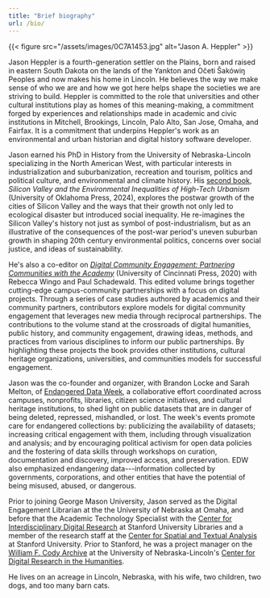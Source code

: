 ```yaml
---
title: "Brief biography"
url: /bio/
---
```


{{< figure src="/assets/images/0C7A1453.jpg" alt="Jason A. Heppler" >}}

Jason Heppler is a fourth-generation settler on the Plains, born and raised in eastern South Dakota on the lands of the Yankton and Očeti Šakówiŋ Peoples and now makes his home in Lincoln. He believes the way we make sense of who we are and how we got here helps shape the societies we are striving to build. Heppler is committed to the role that universities and other cultural institutions play as homes of this meaning-making, a commitment forged by experiences and relationships made in academic and civic institutions in Mitchell, Brookings, Lincoln, Palo Alto, San Jose, Omaha, and Fairfax. It is a commitment that underpins Heppler's work as an environmental and urban historian and digital history software developer.

Jason earned his PhD in History from the University of Nebraska-Lincoln specializing in the North American West, with particular interests in industrialization and suburbanization, recreation and tourism, politics and political culture, and environmental and climate history. His [second book](https://jasonheppler.org/publications/), *Silicon Valley and the Environmental Inequalities of High-Tech Urbanism* (University of Oklahoma Press, 2024), explores the postwar growth of the cities of Silicon Valley and the ways that their growth not only led to ecological disaster but introduced social inequality. He re-imagines the Silicon Valley's history not just as symbol of post-industrialism, but as an illustrative of the consequences of the post-war period's uneven suburban growth in shaping 20th century environmental politics, concerns over social justice, and ideas of sustainability. 

He's also a co-editor on *[Digital Community Engagement: Partnering Communities with the Academy](https://jasonheppler.org/publications/)* (University of Cincinnati Press, 2020) with Rebecca Wingo and Paul Schadewald. This edited volume brings together cutting-edge campus-community partnerships with a focus on digital projects. Through a series of case studies authored by academics and their community partners, contributors explore models for digital community engagement that leverages new media through reciprocal partnerships. The contributions to the volume stand at the crossroads of digital humanities, public history, and community engagement, drawing ideas, methods, and practices from various disciplines to inform our public partnerships. By highlighting these projects the book provides other institutions, cultural heritage organizations, universities, and communities models for successful engagement.

Jason was the co-founder and organizer, with Brandon Locke and Sarah Melton, of [Endangered Data Week](https://endangereddataweek.org), a collaborative effort coordinated across campuses, nonprofits, libraries, citizen science initiatives, and cultural heritage institutions, to shed light on public datasets that are in danger of being deleted, repressed, mishandled, or lost. The week's events promote care for endangered collections by: publicizing the availability of datasets; increasing critical engagement with them, including through visualization and analysis; and by encouraging political activism for open data policies and the fostering of data skills through workshops on curation, documentation and discovery, improved access, and preservation. EDW also emphasized endanger*ing* data---information collected by governments, corporations, and other entities that have the potential of being misused, abused, or dangerous.

Prior to joining George Mason University, Jason served as the Digital Engagement Librarian at the the University of Nebraska at Omaha, and before that the Academic Technology Specialist with the [Center for Interdisciplinary Digital Research](http://cidr.stanford.edu) at Stanford University Libraries and a member of the research staff at the [Center for Spatial and Textual Analysis](http://cesta.stanford.edu) at Stanford University. Prior to Stanford, he was a project manager on the [William F. Cody Archive](http://codyarchive.org) at the University of Nebraska-Lincoln's [Center for Digital Research in the Humanities](http://cdrh.unl.edu). 

He lives on an acreage in Lincoln, Nebraska, with his wife, two children, two dogs, and too many barn cats.
